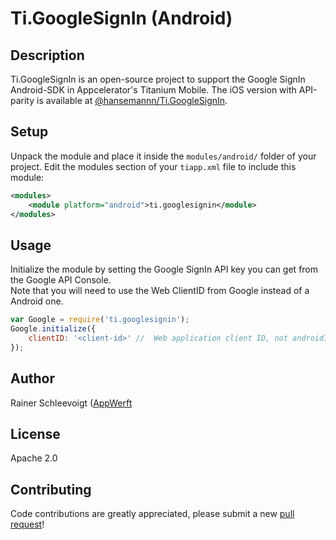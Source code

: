 # Ti.GoogleSignIn (Android)

## Description

Ti.GoogleSignIn is an open-source project to support the Google SignIn Android-SDK in Appcelerator's Titanium Mobile.
The iOS version with API-parity is available at [@hansemannn/Ti.GoogleSignIn](https://github.com/hansemannn/titanium-google-signin).

## Setup

Unpack the module and place it inside the `modules/android/` folder of your project.
Edit the modules section of your `tiapp.xml` file to include this module:
```xml
<modules>
    <module platform="android">ti.googlesignin</module>
</modules>
```

## Usage

Initialize the module by setting the Google SignIn API key you can get from the Google API Console.   
Note that you will need to use the Web ClientID from Google instead of a Android one.   

```js
var Google = require('ti.googlesignin');
Google.initialize({
    clientID: '<client-id>' //  Web application client ID, not androidID !!!!
});
```

## Author

Rainer Schleevoigt ([AppWerft](https://github.com/AppWerft)

## License

Apache 2.0

## Contributing

Code contributions are greatly appreciated, please submit a new [pull request](https://github.com/AppWerft/Ti.GoogleSignIn/pull/new/master)!
